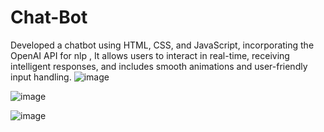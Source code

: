 # Chat-Bot
Developed a chatbot using HTML, CSS, and JavaScript, incorporating the OpenAI API for nlp , It allows users to interact in real-time, receiving intelligent responses, and includes smooth animations and user-friendly input handling. 
![image](https://github.com/aman-24052001/Chat-Bot/assets/97305123/7b3ca2f3-287e-440d-86b4-76cc581c02f9)

![image](https://github.com/aman-24052001/Chat-Bot/assets/97305123/7a95023f-7554-4e21-bd42-11ba6a487463)

![image](https://github.com/aman-24052001/Chat-Bot/assets/97305123/785dc965-787e-491d-851d-44255c6b231a)

